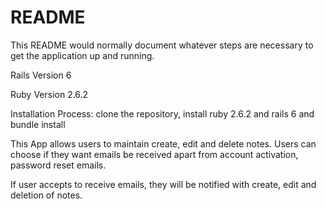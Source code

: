 # README

This README would normally document whatever steps are necessary to get the
application up and running.

Rails Version 6

Ruby Version 2.6.2

Installation Process:
 clone the repository, install ruby 2.6.2 and rails 6 and bundle install

This App allows users to maintain create, edit and delete notes.
Users can choose if they want emails be received apart from account
activation, password reset emails. 

If user accepts to receive emails, they will be notified with create,
edit and deletion of notes.
